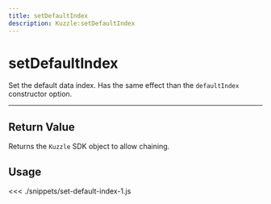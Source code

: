 ```yaml
---
title: setDefaultIndex
description: Kuzzle:setDefaultIndex
---
```


# setDefaultIndex

Set the default data index. Has the same effect than the `defaultIndex` constructor option.

---

## Return Value

Returns the `Kuzzle` SDK object to allow chaining.

## Usage

<<< ./snippets/set-default-index-1.js
